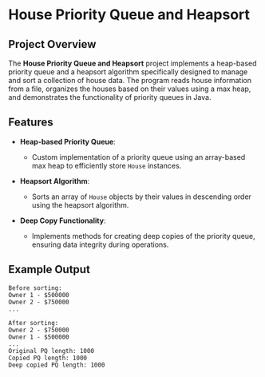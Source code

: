 # House Priority Queue and Heapsort

## Project Overview

The **House Priority Queue and Heapsort** project implements a heap-based priority queue and a heapsort algorithm specifically designed to manage and sort a collection of house data. The program reads house information from a file, organizes the houses based on their values using a max heap, and demonstrates the functionality of priority queues in Java.

## Features

- **Heap-based Priority Queue**:
    - Custom implementation of a priority queue using an array-based max heap to efficiently store `House` instances.

- **Heapsort Algorithm**:
    - Sorts an array of `House` objects by their values in descending order using the heapsort algorithm.

- **Deep Copy Functionality**:
    - Implements methods for creating deep copies of the priority queue, ensuring data integrity during operations.

## Example Output

    Before sorting:
    Owner 1 - $500000
    Owner 2 - $750000
    ...

    After sorting:
    Owner 2 - $750000
    Owner 1 - $500000
    ...
    Original PQ length: 1000
    Copied PQ length: 1000
    Deep copied PQ length: 1000
